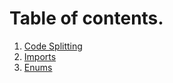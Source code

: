 # Table of contents.

1. [Code Splitting](./CODE-SLITTING.md)
1. [Imports](./imports.md)
1. [Enums](./enums.md)
